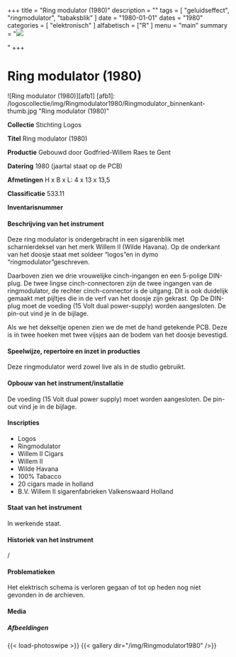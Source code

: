 ﻿+++
title = "Ring modulator (1980)"
description = ""
tags = [
    "geluidseffect",
"ringmodulator",
"tabaksblik"
]
date = "1980-01-01"
dates = "1980"
categories = [ "elektronisch"
]
alfabetisch = ["R"
]
menu = "main"
summary = "<a href='/logoscollectie/1980/ringmodulator1980'><img src='/logoscollectie/img/Ringmodulator1980/Ringmodulator_binnenkant-thumb.jpg'></a><p></p>"
+++

# Ring modulator (1980)
![Ring modulator (1980)][afb1]
[afb1]: /logoscollectie/img/Ringmodulator1980/Ringmodulator_binnenkant-thumb.jpg "Ring modulator (1980)"

**Collectie**
Stichting Logos

**Titel**
Ring modulator (1980)

**Productie**
Gebouwd door Godfried-Willem Raes te Gent

**Datering**
1980 (jaartal staat op de PCB)

**Afmetingen**
H x B x L: 4 x 13 x 13,5

**Classificatie**
533.11

**Inventarisnummer**


#### Beschrijving van het instrument
Deze ring modulator is ondergebracht in een sigarenblik met scharnierdeksel van het merk Willem II (Wilde Havana). Op de onderkant van het doosje staat met soldeer “logos”en in dymo “ringmodulator”geschreven.

Daarboven zien we drie vrouwelijke cinch-ingangen en een 5-polige DIN-plug. De twee lingse cinch-connectoren zijn de twee ingangen van de ringmodulator, de rechter cinch-connector is de uitgang. Dit is ook duidelijk gemaakt met pijltjes die in de verf van het doosje zijn gekrast. Op De DIN-plug moet de voeding (15 Volt dual power-supply) worden aangesloten. De pin-out vind je in de bijlage.

Als we het dekseltje openen zien we de met de hand getekende PCB. Deze is in twee hoeken met twee vijsjes aan de bodem van het doosje bevestigd. 


#### Speelwijze, repertoire en inzet in producties
Deze ringmodulator werd zowel live als in de studio gebruikt.

#### Opbouw van het instrument/installatie
De voeding (15 Volt dual power supply) moet worden aangesloten. De pin-out vind je in de bijlage. 

#### Inscripties
- Logos 
- Ringmodulator
- Willem II Cigars
- Willem II
- Wilde Havana
- 100% Tabacco
- 20 cigars made in holland
- B.V.  Willem II sigarenfabrieken Valkenswaard Holland

#### Staat van het instrument
In werkende staat.

#### Historiek van het instrument
/

#### Problematieken
Het elektrisch schema is verloren gegaan of tot op heden nog niet gevonden in de archieven.

#### Media
##### Afbeeldingen
{{< load-photoswipe >}}
{{< gallery dir="/img/Ringmodulator1980" />}}
